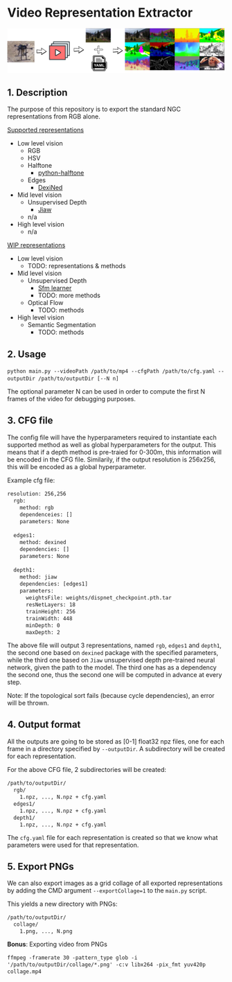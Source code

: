 # Video Representation Extractor

![logo](logo.png)

## 1. Description
The purpose of this repository is to export the standard NGC representations from RGB alone.

<u>Supported representations</u>
  - Low level vision
    - RGB
    - HSV
    - Halftone
       - [python-halftone](https://github.com/philgyford/python-halftone)
    - Edges
      - [DexiNed](https://github.com/xavysp/DexiNed/)
  - Mid level vision
      - Unsupervised Depth
        - [Jiaw](TODO)
    - n/a
  - High level vision
    - n/a

<u>WIP representations</u>
  - Low level vision
    - TODO: representations & methods
  - Mid level vision
    - Unsupervised Depth
      - [Sfm learner](https://github.com/ClementPinard/SfmLearner-Pytorch)
      - TODO: more methods
    - Optical Flow
      - TODO: methods
  - High level vision
    - Semantic Segmentation
      - TODO: methods

## 2. Usage

`python main.py --videoPath /path/to/mp4 --cfgPath /path/to/cfg.yaml --outputDir /path/to/outputDir [--N n]`

The optional parameter N can be used in order to compute the first N frames of the video for debugging purposes.

## 3. CFG file
The config file will have the hyperparameters required to instantiate each supported method as well as global hyperparameters for the output. This means that if a depth method is pre-traied for 0-300m, this information will be encoded in the CFG file. Similarily, if the output resolution is 256x256, this will be encoded as a global hyperparameter.

Example cfg file:
```
resolution: 256,256
  rgb:
    method: rgb
    dependenceies: []
    parameters: None

  edges1:
    method: dexined
    dependencies: []
    parameters: None

  depth1:
    method: jiaw
    dependencies: [edges1]
    parameters:
      weightsFile: weights/dispnet_checkpoint.pth.tar
      resNetLayers: 18
      trainHeight: 256
      trainWidth: 448
      minDepth: 0
      maxDepth: 2
```

The above file will output 3 representations, named `rgb`, `edges1` and `depth1`, the second one based on `dexined` package with the specified parameters, while the third one based on `Jiaw` unsupervised depth pre-trained neural network, given the path to the model. The third one has as a dependency the second one, thus the second one will be computed in advance at every step.

Note: If the topological sort fails (because cycle dependencies), an error will be thrown.

## 4. Output format
All the outputs are going to be stored as [0-1] float32 npz files, one for each frame in a directory specified by `--outputDir`. A subdirectory will be created for each representation.

For the above CFG file, 2 subdirectories will be created:
```
/path/to/outputDir/
  rgb/
    1.npz, ..., N.npz + cfg.yaml
  edges1/
    1.npz, ..., N.npz + cfg.yaml
  depth1/
    1.npz, ..., N.npz + cfg.yaml
```

The `cfg.yaml` file for each representation is created so that we know what parameters were used for that representation.

## 5. Export PNGs
We can also export images as a grid collage of all exported representations by adding the CMD argument `--exportCollage=1` to the `main.py` script.

This yields a new directory with PNGs:
```
/path/to/outputDir/
  collage/
    1.png, ..., N.png
```

**Bonus**: Exporting video from PNGs
```
ffmpeg -framerate 30 -pattern_type glob -i '/path/to/outputDir/collage/*.png' -c:v libx264 -pix_fmt yuv420p collage.mp4
```